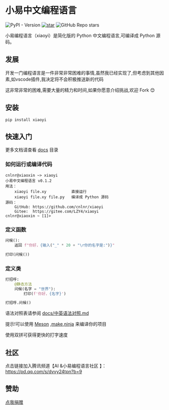 # 小易中文编程语言

![PyPI - Version](https://img.shields.io/pypi/v/xiaoyi)
[![star](https://gitee.com/LZY4/xiaoyi/badge/star.svg?theme=white)](https://gitee.com/LZY4/xiaoyi/stargazers)
![GitHub Repo stars](https://img.shields.io/github/stars/cnlnr/xiaoyi)

小易编程语言（xiaoyi）是简化版的 Python 中文编程语言,可编译成 Python 源码。

## 发展

开发一门编程语言是一件非常非常困难的事情,虽然我已经实现了,但考虑到其他因素,如vscode插件,我决定将不会积极推送新的代码

这非常非常的困难,需要大量的精力和时间,如果你愿意介绍挑战,欢迎 Fork 😊

## 安装

```shell
pip install xiaoyi
```

## 快速入门

更多文档请查看 [docs](https://gitee.com/LZY4/xiaoyi/blob/main/docs) 目录

### 如何运行或编译代码

```shell
cnlnr@xiaoxin ~> xiaoyi
小易中文编程语言 v0.1.2
用法：
    xiaoyi file.xy           直接运行
    xiaoyi file.xy file.py   编译成 Python 源码
源码：
    GitHub: https://github.com/cnlnr/xiaoyi
    Gitee:  https://gitee.com/LZY4/xiaoyi
cnlnr@xiaoxin ~ [1]> 
```

### 定义函数

```python
问候():
    返回 f"你好，{输入("_" * 20 + "\r你的名字是:")}"

打印(问候())
```

### 定义类

```python
打招呼:
    @静态方法
    问候(名字 = "世界"):
        打印(f'你好，{名字}')

打招呼.问候()
```

语法对照表请参阅 [docs/中英语法对照.md](https://gitee.com/LZY4/xiaoyi/blob/main/docs/%E4%B8%AD%E8%8B%B1%E8%AF%AD%E6%B3%95%E5%AF%B9%E7%85%A7.md)

提示!可以使用 [Meson](https://github.com/mesonbuild/meson) ,[make](https://www.make.com/),[ninja](https://github.com/ninja-build/ninja) 来编译你的项目

使用双拼可获得更快的打字速度

## 社区

点击链接加入腾讯频道【AI &小易编程语言社区 】：<https://pd.qq.com/s/dvvy24tpn?b=9>

## 赞助

[点我捐赠](jkm.jpeg)
